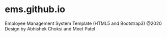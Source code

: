 # ems.github.io
Employee Management System Template (HTML5 and Bootstrap3) @2020 Design by Abhishek Choksi and Meet Patel
